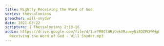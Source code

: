 ```yaml
---
title: Rightly Receiving the Word of God
series: thessalonians
preacher: will-snyder
date: 2021-08-22
scripture: 1 Thessalonians 2:13-16
audio: https://drive.google.com/file/d/1urYM8ClWRjUekXRzuwyNi8OZPCHWHgL0/view
  Receiving the Word of God - Will Snyder.mp3
---
```

